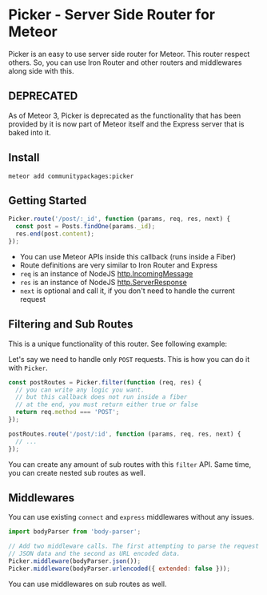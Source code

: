 # Picker - Server Side Router for Meteor

Picker is an easy to use server side router for Meteor. This router respect others. So, you can use Iron Router and other routers and middlewares along side with this.

## DEPRECATED

As of Meteor 3, Picker is deprecated as the functionality that has been provided by
it is now part of Meteor itself and the Express server that is baked into it.

## Install

```
meteor add communitypackages:picker
```

## Getting Started

```js
Picker.route('/post/:_id', function (params, req, res, next) {
  const post = Posts.findOne(params._id);
  res.end(post.content);
});
```

- You can use Meteor APIs inside this callback (runs inside a Fiber)
- Route definitions are very similar to Iron Router and Express
- `req` is an instance of NodeJS [http.IncomingMessage](http://nodejs.org/api/http.html#http_class_http_incomingmessage)
- `res` is an instance of NodeJS [http.ServerResponse](http://nodejs.org/api/http.html#http_class_http_serverresponse)
- `next` is optional and call it, if you don't need to handle the current request

## Filtering and Sub Routes

This is a unique functionality of this router. See following example:

Let's say we need to handle only `POST` requests. This is how you can do it with `Picker`.

```js
const postRoutes = Picker.filter(function (req, res) {
  // you can write any logic you want.
  // but this callback does not run inside a fiber
  // at the end, you must return either true or false
  return req.method === 'POST';
});

postRoutes.route('/post/:id', function (params, req, res, next) {
  // ...
});
```

You can create any amount of sub routes with this `filter` API. Same time, you can create nested sub routes as well.

## Middlewares

You can use existing `connect` and `express` middlewares without any issues.

```js
import bodyParser from 'body-parser';

// Add two middleware calls. The first attempting to parse the request body as
// JSON data and the second as URL encoded data.
Picker.middleware(bodyParser.json());
Picker.middleware(bodyParser.urlencoded({ extended: false }));
```

You can use middlewares on sub routes as well.
